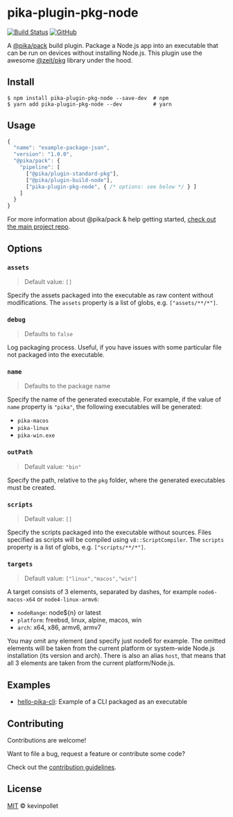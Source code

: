 # pika-plugin-pkg-node

[![Build Status](https://github.com/kevinpollet/pika-plugin-pkg-node/workflows/build/badge.svg)](https://github.com/kevinpollet/pika-plugin-pkg-node/actions)
[![GitHub](https://img.shields.io/github/license/kevinpollet/pika-plugin-pkg-node.svg?color=blue)](./LICENSE.md)

A [@pika/pack](https://github.com/pikapkg/pack) build plugin. Package a Node.js app into an executable that can be run on devices without installing Node.js. This plugin use the awesome [@zeit/pkg](https://github.com/zeit/pkg) library under the hood.

## Install

```shell
$ npm install pika-plugin-pkg-node --save-dev  # npm
$ yarn add pika-plugin-pkg-node --dev          # yarn
```

## Usage

```js
{
  "name": "example-package-json",
  "version": "1.0.0",
  "@pika/pack": {
    "pipeline": [
      ["@pika/plugin-standard-pkg"],
      ["@pika/plugin-build-node"],
      ["pika-plugin-pkg-node", { /* options: see below */ } ]
    ]
  }
}
```

For more information about @pika/pack & help getting started, [check out the main project repo](https://github.com/pikapkg/pack).

## Options

### `assets`

> Default value: `[]`

Specify the assets packaged into the executable as raw content without modifications. The `assets` property is a list of globs, e.g. `["assets/**/*"]`.

### `debug`

> Defaults to `false`

Log packaging process. Useful, if you have issues with some particular file not packaged into the executable.

### `name`

> Defaults to the package name

Specify the name of the generated executable. For example, if the value of `name` property is `"pika"`, the following executables will be generated:

- `pika-macos`
- `pika-linux`
- `pika-win.exe`

### `outPath`

> Default value: `"bin"`

Specify the path, relative to the `pkg` folder, where the generated executables must be created.

### `scripts`

> Default value: `[]`

Specify the scripts packaged into the executable without sources. Files specified as scripts will be compiled using `v8::ScriptCompiler`. The `scripts` property is a list of globs, e.g. `["scripts/**/*"]`.

### `targets`

> Default value: `["linux","macos","win"]`

A target consists of 3 elements, separated by dashes, for example `node6-macos-x64` or `node4-linux-armv6`:

- `nodeRange`: node\${n} or latest
- `platform`: freebsd, linux, alpine, macos, win
- `arch`: x64, x86, armv6, armv7

You may omit any element (and specify just node6 for example. The omitted elements will be taken from the current platform or system-wide Node.js installation (its version and arch). There is also an alias `host`, that means that all 3 elements are taken from the current platform/Node.js.

## Examples

- [hello-pika-cli](./examples/hello-pika-cli): Example of a CLI packaged as an executable

## Contributing

Contributions are welcome!

Want to file a bug, request a feature or contribute some code?

Check out the [contribution guidelines](./CONTRIBUTING.md).

## License

[MIT](./LICENSE.md) © kevinpollet
